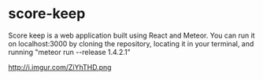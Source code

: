 # score-keep
Score keep is a web application built using React and Meteor. You can run it on localhost:3000 by cloning the repository, 
locating it in your terminal, and running "meteor run --release 1.4.2.1" 

http://i.imgur.com/ZiYhTHD.png
